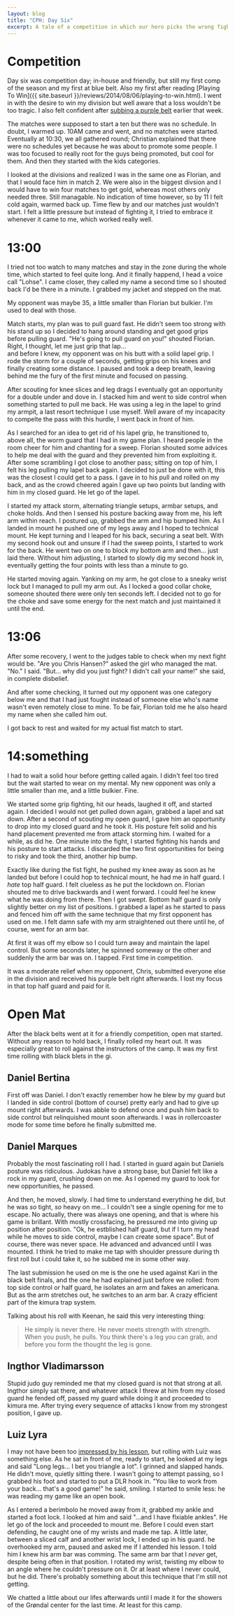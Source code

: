 ```yaml
---
layout: blog
title: "CPH: Day Six"
excerpt: A tale of a competition in which our hero picks the wrong fight and faces the consequences. Also,rolling with blackbelts. Lots of black belts.
---
```

# Competition

Day six was competition day; in-house and friendly, but still my first comp of the season and my first at blue belt. Also my first after reading [Playing To Win]({{ site.baseurl }}/reviews/2014/08/06/playing-to-win.html). I went in with the desire to win my division but well aware that a loss wouldn't be too tragic. I also felt confident after [subbing a purple belt]() earlier that week.

The matches were supposed to start a ten but there was no schedule. In doubt, I warmed up. 10AM came and went, and no matches were started. Eventually at 10:30, we all gathered round; Christian explained that there were no schedules yet because he was about to promote some people. I was too focused to really root for the guys being promoted, but cool for them. And then they started with the kids categories.

I looked at the divisions and realized I was in the same one as Florian, and that I would face him in match 2. We were also in the biggest divsion and I would have to win four matches to get gold, whereas most others only needed three. Still managable. No indication of time however, so by 11 I felt cold again, warmed back up. Time flew by and our matches just wouldn't start. I felt a little pressure but instead of fighting it, I tried to embrace it whenever it came to me, which worked really well.

# 13:00

I tried not too watch to many matches and stay in the zone during the whole time, which started to feel quite long. And it finally happend, I head a voice call "Lohse". I came closer, they called my name a second time so I shouted back I'd be there in a minute. I grabbed my jacket and stepped on the mat.

My opponent was maybe 35, a little smaller than Florian but bulkier. I'm used to deal with those.

Match starts, my plan was to pull guard fast. He didn't seem too strong with his stand up so I decided to hang around standing and get good grips before pulling guard. "He's going to pull guard on you!" shouted Florian. Right, I thought, let me just grip that lap…  
and before I knew, my opponent was on his butt with a solid lapel grip. I rode the storm for a couple of seconds, getting grips on his knees and finally creating some distance. I paused and took a deep breath, leaving behind me the fury of the first minute and focused on passing.

After scouting for knee slices and leg drags I eventually got an opportunity for a double under and dove in. I stacked him and went to side control when something started to pull me back. He was using a leg in the lapel to grind my armpit, a last resort technique I use myself. Well aware of my incapacity to compelte the pass with this hurdle, I went back in front of him.

As I searched for an idea to get rid of his lapel grip, he transitioned to, above all, the worm guard that I had in my game plan. I heard people in the room cheer for him and chanting for a sweep. Florian shouted some advices to help me deal with the guard and they prevented him from exploiting it. After some scrambling I got close to another pass; sitting on top of him, I felt his leg pulling my lapel back again. I decided to just be done with it, this was the closest I could get to a pass. I gave in to his pull and rolled on my back, and as the crowd cheered again I gave up two points but landing with him in my closed guard. He let go of the lapel.

I started my attack storm, alternating triangle setups, armbar setups, and choke holds. And then I sensed his posture backing away from me, his left arm within reach. I postured up, grabbed the arm and hip bumped him. As I landed in mount he pushed one of my legs away and I hoped to technical mount. He kept turning and I leaped for his back, securing a seat belt. With my second hook out and unsure if I had the sweep points, I started to work for the back. He went two on one to block my bottom arm and then… just laid there. Without him adjusting, I started to slowly dig my second hook in, eventually getting the four points with less than a minute to go.

He started moving again. Yanking on my arm, he got close to a sneaky wrist lock but I managed to pull my arm out. As I locked a good collar choke, someone shouted there were only ten seconds left. I decided not to go for the choke and save some energy for the next match and just maintained it until the end.

# 13:06

After some recovery, I went to the judges table to check when my next fight would be. "Are you Chris Hansen?" asked the girl who managed the mat.  
"No." I said. "But… why did you just fight? I didn't call your name!" she said, in complete disbelief.

And after some checking, it turned out my opponent was one category below me and that I had just fought instead of someone else who's name wasn't even remotely close to mine. To be fair, Florian told me he also heard my name when she called him out.

I got back to rest and waited for my actual fist match to start.

# 14:something

I had to wait a solid hour before getting called again. I didn't feel too tired but the wait started to wear on my mental. My new opponent was only a little smaller than me, and a little bulkier. Fine.

We started some grip fighting, hit our heads, laughed it off, and started again. I decided I would not get pulled down again, grabbed a lapel and sat down. After a second of scouting my open guard, I gave him an opportunity to drop into my closed guard and he took it. His posture felt solid and his hand placement prevented me from attack storming him. I waited for a while, as did he. One minute into the fight, I started fighting his hands and his posture to start attacks. I discarded the two first opportunities for being to risky and took the third, another hip bump.

Exactly like during the fist fight, he pushed my knee away as soon as he landed but before I could hop to technical mount, he had me in half guard. I *hate* top half guard. I felt clueless as he put the lockdown on. Florian shouted me to drive backwards and I went forward. I could feel he knew what he was doing from there. Then I got swept. Bottom half guard is only slightly better on my list of positions. I grabbed a lapel as he started to pass and fenced him off with the same technique that my first opponent has used on me. I felt damn safe with my arm straightened out there until he, of course, went for an arm bar.

At first it was off my elbow so I could turn away and maintain the lapel control. But some seconds later, he spinned someway or the other and suddenly the arm bar was on. I tapped. First time in competition.

It was a moderate relief when my opponent, Chris, submitted everyone else in the division and received his purple belt right afterwards. I lost my focus in that top half guard and paid for it.


# Open Mat

After the black belts went at it for a friendly competition, open mat started. Without any reason to hold back, I finally rolled my heart out. It was especially great to roll against the instructors of the camp. It was my first time rolling with black blets in the gi.

## Daniel Bertina

First off was Daniel. I don't exactly remember how he blew by my guard but I landed in side control (bottom of course) pretty early and had to give up mount right afterwards. I was abble to defend once and push him back to side control but relinquished mount soon afterwards. I was in rollercoaster mode for some time before he finally submitted me.

## Daniel Marques

Probably the most fascinating roll I had. I started in guard again but Daniels posture was ridiculous. Judokas have a strong base, but Daniel felt like a rock in my guard, crushing down on me. As I opened my guard to look for new opportunities, he passed.

And then, he moved, slowly. I had time to understand everything he did, but he was *so* tight, *so* heavy on me… I couldn't see a single opening for me to escape. No actually, there was always one opening, and that is where his game is brillant. With mostly crossfacing, he pressured me into giving up position after position. "Ok, he estblished half guard, but if I turn my head while he moves to side control, maybe I can create some space". But of course, there was never space. He advanced and advanced until I was mounted. I think he tried to make me tap with shoulder pressure during th first roll but i could take it, so he subbed me in some other way.

The last submission he used on me is the one he used against Kari in the black belt finals, and the one he had explained just before we rolled: from top side control or half guard, he isolates an arm and fakes an americana. But as the arm stretches out, he switches to an arm bar. A crazy efficient part of the kimura trap system.

Talking about his roll with Keenan, he said this very interesting thing:

> He simply is never there. He never meets strength with strength. When you push, he pulls. You think there's a leg you can grab, and before you form the thought the leg is gone.

## Ingthor Vladimarsson

Stupid judo guy reminded me that my closed guard is not that strong at all. Ingthor simply sat there, and whatever attack I threw at him from my closed guard he fended off, passed my guard while doing it and proceeded to kimura me. After trying every sequence of attacks I know from my strongest position, I gave up.

## Luiz Lyra

I may not have been too [impressed by his lesson](), but rolling with Luiz was something else. As he sat in front of me, ready to start, he looked at my legs and said "Long legs… I bet you triangle a lot". I grinned and slapped hands. He didn't move, quietly sitting there. I wasn't going to attempt passing, so I grabbed his foot and started to put a DLR hook in. "You like to work from your back… that's a good game!" he said, smiling. I started to smile less: he was reading my game like an open book.

As I entered a berimbolo he moved away from it, grabbed my ankle and started a foot lock. I looked at him and said "…and I have flxiable ankles". He let go of the lock and proceeded to mount me. Before I could even start defending, he caught one of my wrists and made me tap. A little later, between a sliced calf and another wrist lock, I ended up in his guard. he overhooked my arm, paused and asked me if I attended his lesson. I told him I knew his arm bar was comming. The same arm bar that I *never* get, despite being often in that position. I rotated my wrist, twisting my elbow to an angle where he couldn't pressure on it. Or at least where I never could, but he did. There's probably something about this technique that I'm still not getting.

We chatted a little about our lifes afterwards until I made it for the showers of the Grøndal center for the last time. At least for this camp.